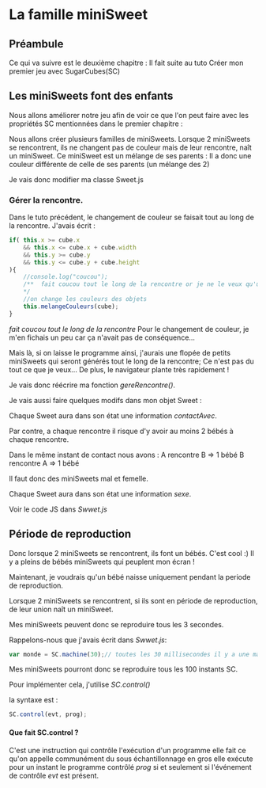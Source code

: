 # La famille miniSweet

## Préambule
Ce qui va suivre est le deuxième chapitre : Il fait suite au tuto 
	Créer mon premier jeu avec SugarCubes(SC)

## Les miniSweets font des enfants

Nous allons améliorer notre jeu afin de voir ce que l'on peut faire avec les propriétés SC mentionnées dans le premier chapitre : 

Nous allons créer plusieurs familles de miniSweets.
Lorsque 2 miniSweets se rencontrent, ils ne changent pas de couleur mais de leur rencontre, naît un miniSweet.
Ce miniSweet est un mélange de ses parents : Il a donc une couleur différente de celle de ses parents (un mélange des 2)

Je vais donc modifier ma classe Sweet.js

### Gérer la rencontre.
Dans le tuto précédent, le changement de couleur se faisait tout au long de la rencontre. 
J'avais écrit :
```javascript 
if( this.x >= cube.x
	&& this.x <= cube.x + cube.width 
	&& this.y >= cube.y 
	&& this.y <= cube.y + cube.height
){
	//console.log("coucou");
	/**  fait coucou tout le long de la rencontre or je ne le veux qu'une seule fois !
	*/
	//on change les couleurs des objets
	this.melangeCouleurs(cube);
}
```

*fait coucou tout le long de la rencontre* 
Pour le changement de couleur, je m'en fichais un peu car ça n'avait pas de conséquence...

Mais là, si on laisse le programme ainsi, j'aurais une flopée de petits miniSweets qui seront générés tout le long de la rencontre; Ce n'est pas du tout ce que je veux... De plus, le navigateur plante très rapidement !

Je vais donc réécrire ma fonction *gereRencontre()*.

Je vais aussi faire quelques modifs dans mon objet Sweet :

Chaque Sweet aura dans son état une information *contactAvec*.

Par contre, a chaque rencontre il risque d'y avoir au moins 2 bébés à chaque rencontre.

Dans le même instant de contact nous avons :
	A rencontre B => 1 bébé
	B rencontre A => 1 bébé

Il faut donc des miniSweets mal et femelle.

Chaque Sweet aura dans son état une information *sexe*.

Voir le code JS dans *Swwet.js*


## Période de reproduction 
Donc lorsque 2 miniSweets se rencontrent, ils font un bébés. C'est cool :) Il y a pleins de bébés miniSweets qui peuplent mon écran !

Maintenant, je voudrais qu'un bébé naisse uniquement pendant la periode de reproduction. 

Lorsque 2 miniSweets se rencontrent, si ils sont en période de reproduction, de leur union naît un miniSweet.
 
Mes miniSweets peuvent donc se reproduire tous les 3 secondes.

Rappelons-nous que j'avais écrit dans *Swwet.js*:
```javascript 
var monde = SC.machine(30);// toutes les 30 millisecondes il y a une macro étape (ou instant)
``` 

Mes miniSweets pourront donc se reproduire tous les 100 instants SC.

Pour implémenter cela, j'utilise *SC.control()*

la syntaxe est : 
```javascript 
SC.control(evt, prog);
``` 

#### Que fait SC.control ?
C'est une instruction qui contrôle l'exécution d'un programme
elle fait ce qu'on appelle communément du sous échantillonnage 
en gros elle exécute pour un instant le programme contrôlé *prog* si et seulement si l'événement de contrôle *evt* est présent.



